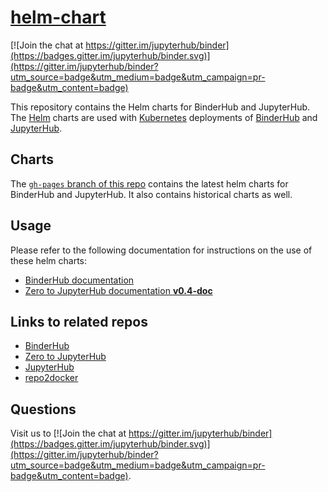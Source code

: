 # [helm-chart](https://github.com/jupyterhub/helm-chart)

[![Join the chat at https://gitter.im/jupyterhub/binder](https://badges.gitter.im/jupyterhub/binder.svg)](https://gitter.im/jupyterhub/binder?utm_source=badge&utm_medium=badge&utm_campaign=pr-badge&utm_content=badge)

This repository contains the Helm charts for BinderHub and JupyterHub. The
[Helm][] charts are used with [Kubernetes][] deployments of [BinderHub][] and
[JupyterHub][].

## Charts

The [`gh-pages` branch of this repo](https://github.com/jupyterhub/helm-chart/tree/gh-pages)
contains the latest helm charts for BinderHub and JupyterHub. It also contains
historical charts as well.

## Usage

Please refer to the following documentation for instructions on the
use of these helm charts:

- [BinderHub documentation](https://binderhub.readthedocs.io)
- [Zero to JupyterHub documentation **v0.4-doc**](http://zero-to-jupyterhub.readthedocs.io/en/v0.4-doc/)


## Links to related repos

- [BinderHub](https://github.com/jupyterhub/binderhub)
- [Zero to JupyterHub](https://github.com/jupyterhub/zero-to-jupyterhub-k8s)
- [JupyterHub](https://github.com/jupyterhub/jupyterhub)
- [repo2docker](https://github.com/jupyter/repo2docker)

## Questions

Visit us to
[![Join the chat at https://gitter.im/jupyterhub/binder](https://badges.gitter.im/jupyterhub/binder.svg)](https://gitter.im/jupyterhub/binder?utm_source=badge&utm_medium=badge&utm_campaign=pr-badge&utm_content=badge).



[Kubernetes]: https://kubernetes.io
[Helm]: https://helm.sh
[BinderHub]: https://github.com/jupyterhub/binderhub
[JupyterHub]: https://github.com/jupyterhub/jupyterhub
